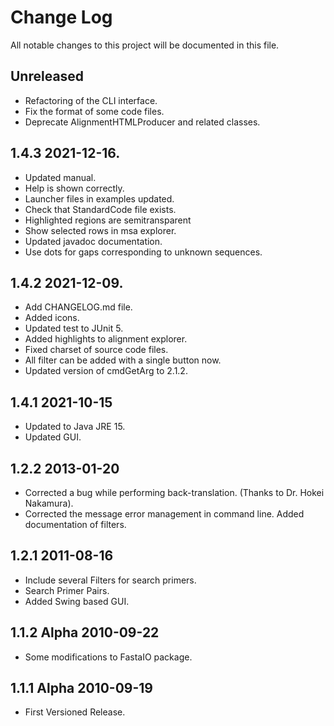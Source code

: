 # Change Log

All notable changes to this project will be documented in this file.

## Unreleased

- Refactoring of the CLI interface.
- Fix the format of some code files.
- Deprecate AlignmentHTMLProducer and related classes.

## 1.4.3 2021-12-16.
- Updated manual.
- Help is shown correctly.
- Launcher files in examples updated.
- Check that StandardCode file exists.
- Highlighted regions are semitransparent
- Show selected rows in msa explorer.
- Updated javadoc documentation.
- Use dots for gaps corresponding to unknown sequences.

## 1.4.2 2021-12-09.
- Add CHANGELOG.md file.
- Added icons.
- Updated test to JUnit 5.
- Added highlights to alignment explorer.
- Fixed charset of source code files.
- All filter can be added with a single button now.
- Updated version of cmdGetArg to 2.1.2.

## 1.4.1 2021-10-15
 - Updated to Java JRE 15.
 - Updated GUI.

## 1.2.2 2013-01-20
 - Corrected a bug while performing back-translation. (Thanks to Dr. Hokei
   Nakamura).
 - Corrected the message error management in command line.
   Added documentation of filters.

## 1.2.1 2011-08-16
 - Include several Filters for search primers.
 - Search Primer Pairs.
 - Added Swing based GUI.

## 1.1.2 Alpha 2010-09-22
 - Some modifications to FastaIO package.

## 1.1.1 Alpha 2010-09-19
 - First Versioned Release.
